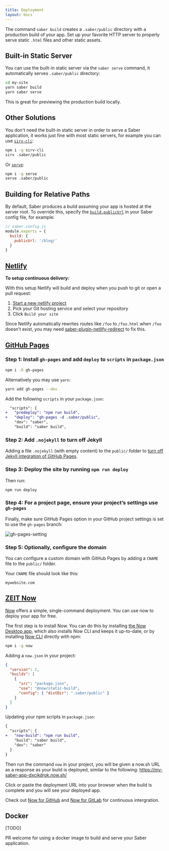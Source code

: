 ```yaml
---
title: Deployment
layout: docs
---
```


The command `saber build` creates a `.saber/public` directory with a production build of your app. Set up your favorite HTTP server to properly serve static `.html` files and other static assets.

## Built-in Static Server

You can use the built-in static server via the `saber serve` command, it automatically serves `.saber/public` directory:

```bash
cd my-site
yarn saber build
yarn saber serve
```

This is great for previewing the production build locally.

## Other Solutions

You don't need the built-in static server in order to serve a Saber application, it works just fine with most static servers, for example you can use [`sirv-cli`](https://github.com/lukeed/sirv/tree/master/packages/sirv-cli):

```bash
npm i -g sirv-cli
sirv .saber/public
```

Or [`serve`](https://github.com/zeit/serve):

```bash
npm i -g serve
serve .saber/public
```

## Building for Relative Paths

By default, Saber produces a build assuming your app is hosted at the server root.
To override this, specify the [`build.publicUrl`](./saber-config.md#publicurl) in your Saber config file, for example:

```js
// saber.config.js
module.exports = {
  build: {
    publicUrl: '/blog/'
  }
}
```

## [Netlify](https://www.netlify.com/)

**To setup continuous delivery:**

With this setup Netlify will build and deploy when you push to git or open a pull request:

1. [Start a new netlify project](https://app.netlify.com/signup)
2. Pick your Git hosting service and select your repository
3. Click `Build your site`

Since Netlify automatically rewrites routes like `/foo` to `/foo.html` when `/foo` doesn't exist, you may need [saber-plugin-netlify-redirect](https://github.com/egoist/saber/tree/master/packages/saber-plugin-netlify-redirect) to fix this.

## [GitHub Pages](https://pages.github.com/)

### Step 1: Install `gh-pages` and add `deploy` to `scripts` in `package.json`

```bash
npm i -D gh-pages
```

Alternatively you may use `yarn`:

```bash
yarn add gh-pages --dev
```

Add the following `scripts` in your `package.json`:

```diff
  "scripts": {
+   "predeploy": "npm run build",
+   "deploy": "gh-pages -d .saber/public",
    "dev": "saber",
    "build": "saber build",
```

### Step 2: Add `.nojekyll` to turn off Jekyll

Adding a file `.nojekyll` (with empty content) to the `public/` folder to [turn off Jekyll integration of GitHub Pages](https://help.github.com/en/articles/files-that-start-with-an-underscore-are-missing).

### Step 3: Deploy the site by running `npm run deploy`

Then run:

```bash
npm run deploy
```

### Step 4: For a project page, ensure your project’s settings use `gh-pages`

Finally, make sure GitHub Pages option in your GitHub project settings is set to use the `gh-pages` branch:

![gh-pages-setting](@/images/gh-pages-setting.png)

### Step 5: Optionally, configure the domain

You can configure a custom domain with GitHub Pages by adding a `CNAME` file to the `public/` folder.

Your `CNAME` file should look like this:

```
mywebsite.com
```

## [ZEIT Now](https://zeit.co/now)

[Now](https://zeit.co/docs) offers a simple, single-command deployment. You can use now to deploy your app for free.

The first step is to install Now. You can do this by installing [the Now Desktop app](https://zeit.co/download), which also installs Now CLI and keeps it up-to-date, or by installing [Now CLI](https://zeit.co/download#now-cli) directly with npm:

```bash
npm i -g now
```

Adding a `now.json` in your project:

```json
{
  "version": 2,
  "builds": [
    {
      "src": "package.json",
      "use": "@now/static-build",
      "config": { "distDir": ".saber/public" }
    }
  ]
}
```

Updating your npm scripts in `package.json`:

```diff
{
  "scripts": {
+   "now-build": "npm run build",
    "build": "saber build",
    "dev": "saber"
  }
}
```

Then run the command `now` in your project, you will be given a now.sh URL as a response as your build is deployed, similar to the following: https://my-saber-app-dxcikdrgk.now.sh/

Click or paste the deployment URL into your browser when the build is complete and you will see your deployed app.

Check out [Now for GitHub](https://zeit.co/docs/v2/integrations/now-for-github) and [Now for GitLab](https://zeit.co/docs/v2/integrations/now-for-gitlab/) for continuous intergration.

## Docker

[TODO]

PR welcome for using a docker image to build and serve your Saber application.
```
